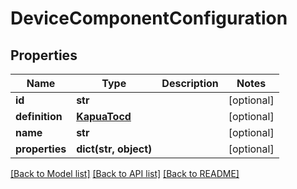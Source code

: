 # DeviceComponentConfiguration

## Properties
Name | Type | Description | Notes
------------ | ------------- | ------------- | -------------
**id** | **str** |  | [optional] 
**definition** | [**KapuaTocd**](KapuaTocd.md) |  | [optional] 
**name** | **str** |  | [optional] 
**properties** | **dict(str, object)** |  | [optional] 

[[Back to Model list]](../README.md#documentation-for-models) [[Back to API list]](../README.md#documentation-for-api-endpoints) [[Back to README]](../README.md)


